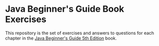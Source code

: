 # Java Beginner's Guide Book Exercises

This repository is the set of exercises and answers to questions for each chapter in the [Java Beginner's Guide 5th Edition](https://www.amazon.com/Java-Beginners-Guide-Herbert-Schildt/dp/0071606327) book.
